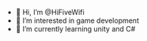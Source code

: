 - 👋 Hi, I’m @HiFiveWifi
- 👀 I’m interested in game development
- 🌱 I’m currently learning unity and C#
  

<!---
Jboycoder/Jboycoder is a ✨ special ✨ repository because its `README.md` (this file) appears on your GitHub profile.
You can click the Preview link to take a look at your changes.
--->
